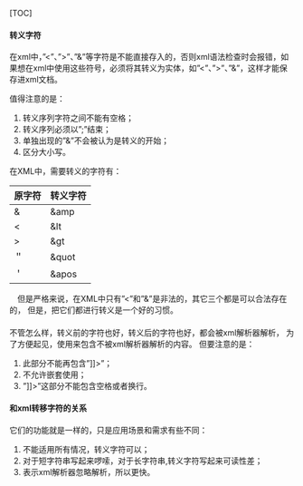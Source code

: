 [TOC]
#### 转义字符
在xml中，”<”、”>”、”&”等字符是不能直接存入的，否则xml语法检查时会报错，如果想在xml中使用这些符号，必须将其转义为实体，如”&lt;”、”&gt;”、”&amp;”，这样才能保存进xml文档。 


值得注意的是： 　　
1. 转义序列字符之间不能有空格；
2. 转义序列必须以”;”结束；
3. 单独出现的”&”不会被认为是转义的开始；
4. 区分大小写。 


在XML中，需要转义的字符有：

| 原字符 | 转义字符  |
| --- | --- |
|&|&amp|
|<|&lt|
|>|&gt|
|＂|&quot| 
|＇|&apos| 


　但是严格来说，在XML中只有”<”和”&”是非法的，其它三个都是可以合法存在的，
 但是，把它们都进行转义是一个好的习惯。 　　
 
 #### <![CDATA[]]>
 
 不管怎么样，转义前的字符也好，转义后的字符也好，都会被xml解析器解析， 为了方便起见，使用<![CDATA[]]>来包含不被xml解析器解析的内容。
 但要注意的是： 　　
 1. 此部分不能再包含”]]>”； 　
 2. 不允许嵌套使用； 　
 3. ”]]>”这部分不能包含空格或者换行。 
 
 #### <![CDATA[]]>和xml转移字符的关系
 
 
它们的功能就是一样的，只是应用场景和需求有些不同： 　
1. <![CDATA[]]>不能适用所有情况，转义字符可以； 　
2.  对于短字符串<![CDATA[]]>写起来啰嗦，对于长字符串,转义字符写起来可读性差；
3. <![CDATA[]]>表示xml解析器忽略解析，所以更快。